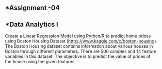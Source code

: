 *Assignment -04
---
*Data Analytics I
---

Create a Linear Regression Model using Python/R to predict home prices using Boston Housing 
Dataset (https://www.kaggle.com/c/boston-housing). The Boston Housing dataset contains 
information about various houses in Boston through different parameters. There are 506 samples 
and 14 feature variables in this dataset. 
The objective is to predict the value of prices of the house using the given features.
